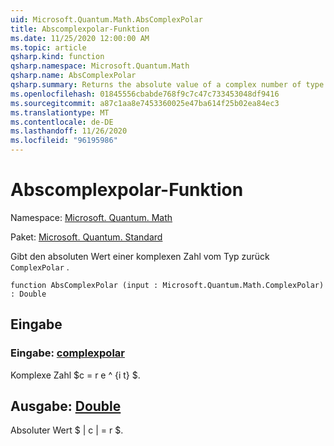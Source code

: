 ```yaml
---
uid: Microsoft.Quantum.Math.AbsComplexPolar
title: Abscomplexpolar-Funktion
ms.date: 11/25/2020 12:00:00 AM
ms.topic: article
qsharp.kind: function
qsharp.namespace: Microsoft.Quantum.Math
qsharp.name: AbsComplexPolar
qsharp.summary: Returns the absolute value of a complex number of type `ComplexPolar`.
ms.openlocfilehash: 01845556cbabde768f9c7c47c733453048df9416
ms.sourcegitcommit: a87c1aa8e7453360025e47ba614f25b02ea84ec3
ms.translationtype: MT
ms.contentlocale: de-DE
ms.lasthandoff: 11/26/2020
ms.locfileid: "96195986"
---
```

# <a name="abscomplexpolar-function"></a>Abscomplexpolar-Funktion

Namespace: [Microsoft. Quantum. Math](xref:Microsoft.Quantum.Math)

Paket: [Microsoft. Quantum. Standard](https://nuget.org/packages/Microsoft.Quantum.Standard)


Gibt den absoluten Wert einer komplexen Zahl vom Typ zurück `ComplexPolar` .

```qsharp
function AbsComplexPolar (input : Microsoft.Quantum.Math.ComplexPolar) : Double
```


## <a name="input"></a>Eingabe

### <a name="input--complexpolar"></a>Eingabe: [complexpolar](xref:Microsoft.Quantum.Math.ComplexPolar)

Komplexe Zahl $c = r e ^ {i t} $.



## <a name="output--double"></a>Ausgabe: [Double](xref:microsoft.quantum.lang-ref.double)

Absoluter Wert $ | c | = r $.